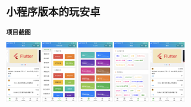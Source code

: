 # 小程序版本的玩安卓

### 项目截图

<img src="./screenshot/page_1.png" width = "280" height = "480" alt="page_1" style="zoom:33%;" />   <img src="./screenshot/page_2.png" width = "280" height = "480" alt="page_2" style="zoom:33%;" />   <img src="./screenshot/page_3.png" width = "280" height = "480" alt="page_3" style="zoom:33%;" />   <img src="./screenshot/page_4.png" width = "280" height = "480" alt="page_4" style="zoom:33%;" />   <img src="./screenshot/page_1.png" width = "280" height = "480" alt="page_5" style="zoom:33%;" />